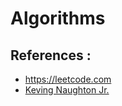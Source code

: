 # Algorithms

## References : 

* https://leetcode.com 
* [Keving Naughton Jr.](https://www.youtube.com/channel/UCKvwPt6BifPP54yzH99ff1g)
